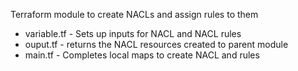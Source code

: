 Terraform module to create NACLs and assign rules to them

- variable.tf                - Sets up inputs for NACL and NACL rules
- ouput.tf                   - returns the NACL resources created to parent module
- main.tf                    - Completes local maps to create NACL and rules
